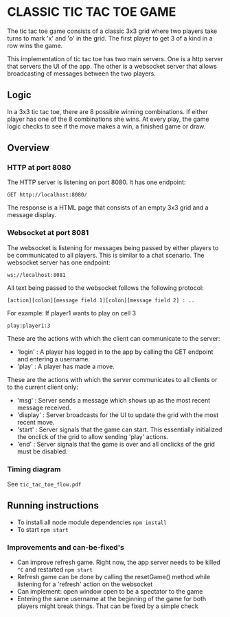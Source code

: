 # CLASSIC TIC TAC TOE GAME

The tic tac toe game consists of a classic 3x3 grid where two players take turns to mark 'x' and 'o' in the grid.
The first player to get 3 of a kind in a row wins the game.

This implementation of tic tac toe has two main servers. One is a http server that servers the UI of the app.
The other is a websocket server that allows broadcasting of messages between the two players.

## Logic
In a 3x3 tic tac toe, there are 8 possible winning combinations. If either player has one of the 8 combinations she wins.
At every play, the game logic checks to see if the move makes a win, a finished game or draw.

## Overview
### HTTP at port 8080
The HTTP server is listening on port 8080. It has one endpoint:

```
GET http://localhost:8080/
```

The response is a HTML page that consists of an empty 3x3 grid and a message display.

### Websocket at port 8081
The websocket is listening for messages being passed by either players to be communicated to all players. This is similar to a chat scenario.
The websocket server has one endpoint:

```
ws://localhost:8081
```

All text being passed to the websocket follows the following protocol:

```
[action][colon][message field 1][colon][message field 2] : ..
```

For example: If player1 wants to play on cell 3

```
play:player1:3
```

These are the actions with which the client can communicate to the server:
* 'login' : A player has logged in to the app by calling the GET endpoint and entering a username.
* 'play' : A player has made a move.

These are the actions with which the server communicates to all clients or to the current client only:
* 'msg' : Server sends a message which shows up as the most recent message received.
* 'display' : Server broadcasts for the UI to update the grid with the most recent move.
* 'start' : Server signals that the game can start. This essentially initialized the onclick of the grid to allow sending 'play' actions.
* 'end' : Server signals that the game is over and all onclicks of the grid must be disabled.

### Timing diagram
See `tic_tac_toe_flow.pdf`

## Running instructions
* To install all node module dependencies `npm install`
* To start `npm start`

### Improvements and can-be-fixed's
* Can improve refresh game. Right now, the app server needs to be killed `^C` and restarted `npm start`
* Refresh game can be done by calling the resetGame() method while listening for a 'refresh' action on the websocket
* Can implement: open window open to be a spectator to the game
* Entering the same username at the beginning of the game for both players might break things. That can be fixed by a simple check
